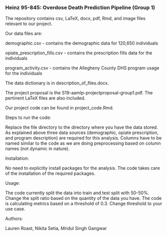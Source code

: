 ### Heinz 95-845: Overdose Death Prediction Pipeline (Group 1)

The repository contains csv, LaTeX, docx, pdf, Rmd, and image files relevant to our project. 

Our data files are:

demographic.csv - contains the demographic data for 120,650 individuals

opiate_prescription_fills.csv - contains the prescription fills data for the individuals

program_activity.csv - contains the Allegheny County DHS program usage for the individuals 

The data dictionary is in description_of_files.docx.

The project proposal is the S19-aamlp-projectproposal-group1.pdf. The pertinent LaTeX files are also included. 

Our project code can be found in project_code.Rmd.

Steps to run the code:

Replace the file directory to the directory where you have the data stored. As explained above three data sources (demographic, opiate prescription, and program description) are required for this analysis. Columns have to be named similar to the code as we are doing preprocessing based on column names (not dynamic in nature).

Installation:

No need to explicitly install packages for the analysis. The code takes care of the installation of the required packages.

Usage:

The code currently split the data into train and test split with 50-50%. Change the split ratio based on the quantity of the data you have. The code is calculating metrics based on a threshold of 0.3. Change threshold to your use case.

Authors:

Lauren Roast, Nikita Setia, Mridul Singh Gangwar

